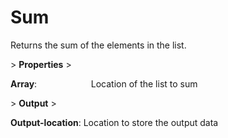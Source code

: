 # Sum

Returns the sum of the elements in the list.

&gt; **Properties**
&gt; 

**Array**:                      Location of the list to sum

&gt; **Output**
&gt; 

**Output-location**: Location to store the output data